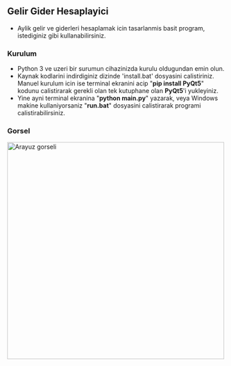 ## Gelir Gider Hesaplayici

- Aylik gelir ve giderleri hesaplamak icin tasarlanmis basit program, istediginiz gibi kullanabilirsiniz.

### Kurulum
- Python 3 ve uzeri bir surumun cihazinizda kurulu oldugundan emin olun.
- Kaynak kodlarini indirdiginiz dizinde 'install.bat' dosyasini calistiriniz. Manuel kurulum icin ise terminal ekranini acip "**pip install PyQt5**" kodunu calistirarak gerekli olan tek kutuphane olan **PyQt5**'i yukleyiniz.
- Yine ayni terminal ekranina "**python main.py**" yazarak, veya Windows makine kullaniyorsaniz "**run.bat**" dosyasini calistirarak programi calistirabilirsiniz.

### Gorsel

<img src = 'https://github.com/linuxkerem/gelirGiderHesaplayici/blob/main/images/arayuz.png' alt = 'Arayuz gorseli' width='500'/>
